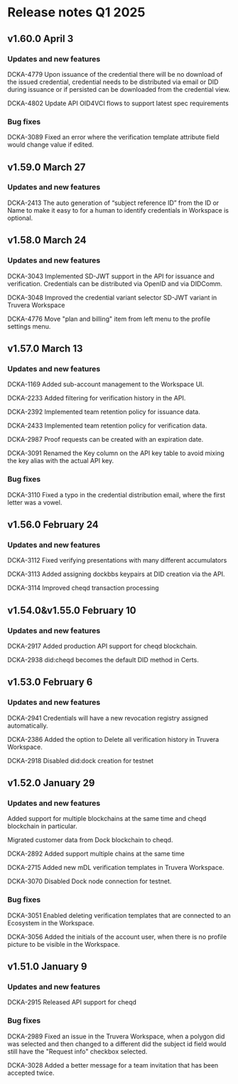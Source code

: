 # Release notes Q1 2025

## v1.60.0 April 3

### Updates and new features

DCKA-4779 Upon issuance of the credential there will be no download of the issued credential, credential needs to be distributed via email or DID during issuance or if persisted can be downloaded from the credential view.&#x20;

DCKA-4802 Update API OID4VCI flows to support latest spec requirements

### Bug fixes&#x20;

DCKA-3089  Fixed an error where the verification template attribute field would change value if edited.&#x20;

## v1.59.0 March 27

### Updates and new features

DCKA-2413 The auto generation of “subject reference ID” from the ID or Name to make it easy to for a human to identify credentials in Workspace is optional.

## v1.58.0 March 24

### Updates and new features

DCKA-3043 Implemented SD-JWT support in the API for issuance and verification. Credentials can be distributed via OpenID and via DIDComm.

DCKA-3048 Improved the credential variant selector SD-JWT variant in Truvera Workspace

DCKA-4776 Move "plan and billing" item from left menu to the profile settings menu.

## v1.57.0 March 13

### Updates and new features

DCKA-1169 Added sub-account management to the Workspace UI.&#x20;

DCKA-2233 Added filtering for verification history in the API.

DCKA-2392 Implemented team retention policy for issuance data.

DCKA-2433 Implemented team retention policy for verification data.

DCKA-2987 Proof requests can be created with an expiration date.

DCKA-3091 Renamed the Key column on the API key table to avoid mixing the key alias with the actual API key.

### Bug fixes&#x20;

DCKA-3110 Fixed a typo in the credential distribution email, where the first letter was a vowel.

## v1.56.0 February 24

### Updates and new features

DCKA-3112  Fixed verifying presentations with many different accumulators

DCKA-3113 Added assigning dockbbs keypairs at DID creation via the API.

DCKA-3114 Improved cheqd transaction processing

## v1.54.0\&v1.55.0 February 10

### Updates and new features

DCKA-2917 Added production  API support for cheqd blockchain.

DCKA-2938 did:cheqd becomes the default DID method in Certs.

## v1.53.0 February 6

### Updates and new features

DCKA-2941 Credentials will have a new revocation registry assigned automatically.&#x20;

DCKA-2386 Added the option to Delete all verification history in Truvera Workspace.

DCKA-2918 Disabled did:dock creation for testnet

## v1.52.0 January 29

### Updates and new features

Added support for multiple blockchains at the same time and cheqd blockchain in particular.

Migrated customer data from Dock blockchain to cheqd.

DCKA-2892 Added support multiple chains at the same time

DCKA-2715 Added new mDL verification templates in Truvera Workspace.

DCKA-3070 Disabled Dock node connection for testnet.

### Bug fixes

DCKA-3051 Enabled deleting verification templates that are connected to an Ecosystem in the Workspace.

DCKA-3056 Added the initials of the account user, when there is no profile picture to be visible in the Workspace.

## v1.51.0 January 9

### Updates and new features

DCKA-2915  Released API support for cheqd

### Bug fixes

DCKA-2989 Fixed an issue in the Truvera Workspace, when a polygon did was selected and then changed to a different did the subject id field would still have the "Request info" checkbox selected.&#x20;

DCKA-3028 Added a better message for a team invitation that has been accepted twice.

